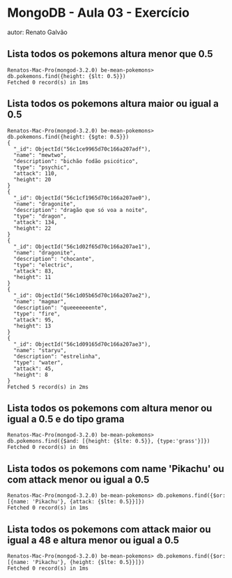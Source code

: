 # MongoDB - Aula 03 - Exercício
autor: Renato Galvão

## Lista todos os pokemons altura menor que 0.5

```
Renatos-Mac-Pro(mongod-3.2.0) be-mean-pokemons> db.pokemons.find({height: {$lt: 0.5}})
Fetched 0 record(s) in 1ms
```

## Lista todos os pokemons altura maior ou igual a 0.5

```
Renatos-Mac-Pro(mongod-3.2.0) be-mean-pokemons> db.pokemons.find({height: {$gte: 0.5}})
{
  "_id": ObjectId("56c1ce9965d70c166a207adf"),
  "name": "mewtwo",
  "description": "bichão fodão psicótico",
  "type": "psychic",
  "attack": 110,
  "height": 20
}
{
  "_id": ObjectId("56c1cf1965d70c166a207ae0"),
  "name": "dragonite",
  "description": "dragão que só voa a noite",
  "type": "dragon",
  "attack": 134,
  "height": 22
}
{
  "_id": ObjectId("56c1d02f65d70c166a207ae1"),
  "name": "dragonite",
  "description": "chocante",
  "type": "electric",
  "attack": 83,
  "height": 11
}
{
  "_id": ObjectId("56c1d05b65d70c166a207ae2"),
  "name": "magmar",
  "description": "queeeeeeente",
  "type": "fire",
  "attack": 95,
  "height": 13
}
{
  "_id": ObjectId("56c1d09165d70c166a207ae3"),
  "name": "staryu",
  "description": "estrelinha",
  "type": "water",
  "attack": 45,
  "height": 8
}
Fetched 5 record(s) in 2ms

```

## Lista todos os pokemons com altura menor ou igual a 0.5 e do tipo grama

```
Renatos-Mac-Pro(mongod-3.2.0) be-mean-pokemons> db.pokemons.find({$and: [{height: {$lte: 0.5}}, {type:'grass'}]})
Fetched 0 record(s) in 0ms

```

## Lista todos os pokemons com name 'Pikachu' ou com attack menor ou igual a 0.5

```
Renatos-Mac-Pro(mongod-3.2.0) be-mean-pokemons> db.pokemons.find({$or: [{name: 'Pikachu'}, {attack: {$lte: 0.5}}]})
Fetched 0 record(s) in 1ms

```

## Lista todos os pokemons com attack maior ou igual a 48 e altura menor ou igual a 0.5
```
Renatos-Mac-Pro(mongod-3.2.0) be-mean-pokemons> db.pokemons.find({$or: [{name: 'Pikachu'}, {height: {$lte: 0.5}}]})
Fetched 0 record(s) in 1ms

```
